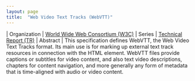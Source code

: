 ```yaml
---
layout: page
title:  "Web Video Text Tracks (WebVTT)"
---
```


| Organization | [World Wide Web Consortium (W3C)](..)
| Series | [Technical Report (TR)](..)
| Abstract | This specification defines WebVTT, the Web Video Text Tracks format. Its main use is for marking up external text track resources in connection with the HTML <track> element. WebVTT files provide captions or subtitles for video content, and also text video descriptions, chapters for content navigation, and more generally any form of metadata that is time-aligned with audio or video content.